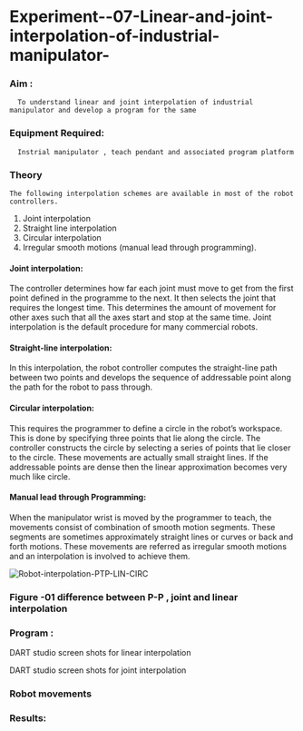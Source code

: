 # Experiment--07-Linear-and-joint-interpolation-of-industrial-manipulator-

### Aim :
      To understand linear and joint interpolation of industrial manipulator and develop a program for the same  
      
### Equipment Required: 
      Instrial manipulator , teach pendant and associated program platform 
      
### Theory 
    The following interpolation schemes are available in most of the robot controllers.
1. Joint interpolation
2. Straight line interpolation
3. Circular interpolation
4. Irregular smooth motions (manual lead through programming).
#### Joint interpolation: 
The controller determines how far each joint must move to get from the first point defined in the programme to the next. It then selects the joint that
requires the longest time. This determines the amount of movement for other axes such that all the axes start and stop at the same time. Joint interpolation is the default procedure for many commercial robots.

#### Straight-line interpolation: 
In this interpolation, the robot controller computes the straight-line path between two points and develops the sequence of addressable point along the path for the robot to pass through.

#### Circular interpolation: 
This requires the programmer to define a circle in the
robot’s workspace. This is done by specifying three points that lie along the circle. The controller constructs the circle by selecting a series of points that lie closer to the circle. These movements are actually small straight lines. If the addressable points are dense then the linear approximation becomes very much like circle.


#### Manual lead through Programming: 
When the manipulator wrist is moved by the programmer to teach, the movements consist of combination of smooth motion segments. These segments are sometimes approximately straight lines or curves or back and forth motions. These movements are referred as irregular smooth motions and an interpolation is involved to achieve them.




![Robot-interpolation-PTP-LIN-CIRC](https://user-images.githubusercontent.com/36288975/201615171-d0886aaa-8220-4b0c-8a1d-3d8a5c69c76a.png)

### Figure -01 difference between P-P , joint and linear interpolation 


### Program : 
DART studio screen shots for linear interpolation 









DART studio screen shots for joint interpolation 








### Robot movements 














### Results:  
